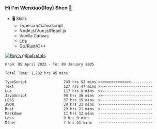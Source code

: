 ### Hi I'm Wenxiao(Roy) Shen 👋
- 🖥 Skills
  - Typescript/Javascript
  - Node.js/Vue.js/React.js
  - Vanilla Canvas
  - Lua
  - Go/Rust/C++

[![Roy's github stats](https://github-readme-stats.vercel.app/api?username=RoyShen12&show_icons=true&theme=radical&hide=prs,contribs)](https://github.com/anuraghazra/github-readme-stats)
<!--START_SECTION:waka-->

```txt
From: 05 April 2022 - To: 09 January 2025

Total Time: 1,232 hrs 45 mins

TypeScript                 743 hrs 52 mins >>>>>>>>>>>>>>>----------   59.96 %
Text                       127 hrs 47 mins >>>----------------------   10.30 %
Lua                        117 hrs 8 mins  >>-----------------------   09.44 %
JavaScript                 98 hrs 36 mins  >>-----------------------   07.95 %
LESS                       37 hrs 15 mins  >------------------------   03.00 %
JSON                       30 hrs 33 mins  >------------------------   02.46 %
Rust                       29 hrs 21 mins  >------------------------   02.37 %
Markdown                   11 hrs 12 mins  -------------------------   00.90 %
Less                       9 hrs 9 mins    -------------------------   00.74 %
Other                      7 hrs 51 mins   -------------------------   00.63 %
```

<!--END_SECTION:waka-->

